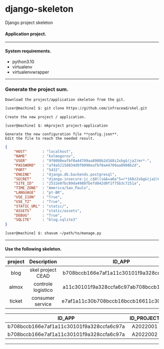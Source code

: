 # django-skeleton
Django project skeleton

#### Application project.
---

#### System requirements.

* python3.10
* virtualenv
* virtualenvwrapper

---

### Generate the project sum.

    Download the project/application skeleton from the git.

```bash
[user@machine] $: git clone https://github.com/infracead/skel.git
```

    Create the new project / application.

```bash
[user@machine] $: mkproject project-application
```

    Generate the new configuration file **config.json**. 
    Edit the file to reach the needed result.
    
```json
{
    "HOST"       : "localhost",
    "NAME"       : "kolmogorov",
    "USER"       : "9f0098eafbf0a44709aa8908b2d168z2xbg&(ja2)mr*-",
    "PASSWORD"   : "af4a52150834d9f0098eafbf0a44709aa8908b2d",
    "PORT"       : "5432",
    "ENGINE"     : "django.db.backends.postgresql",
    "SECRET"     : "django-insecure-jc_c$0l(s&6=a0a^5=r*168z2xbg&(ja2)mr*-fb4sn)svxsiu",
    "SITE_ID"    : "2532e07bc89da4988fbefd042d0f1f75b3c7251a",
    "TIME_ZONE"  : "America/Sao_Paulo",
    "LANGUAGE"   : "pt-BR",
    "USE_I18N"   : "True",
    "USE_TZ"     : "True",
    "STATIC_URL" : "static/",
    "ASSETS"     : "static/assets",
    "DEBUG"      : "True",
    "SQLITE"     : "blog.sqlite3"
}
```

```bash
[user@machine] $: shasum ~/path/to/manage.py
```

---

#### Use the following skeleton.


| project   | Description        | ID_APP                                    |
|:---------:|:------------------:|:-----------------------------------------:|
| blog      | skel project CEAD  | b708bccb166e7af1a11c30101f9a328ccfa6c97a  |
| almox     | controle logistico | a11c30101f9a328ccfa6c97ab708bccb166e7af0  |
| ticket    | consumer service   | e7af1a11c30b708bccb16bccb16611c30101f9a9  |


| ID_APP                                   | ID_PROJECT |
|:----------------------------------------:|:----------:|
| b708bccb166e7af1a11c30101f9a328ccfa6c97a | A2022001   |
| b708bccb166e7af1a11c30101f9a328ccfa6c97a | A2022002   |


---
